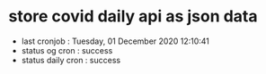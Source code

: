 # store covid daily api as json data

- last cronjob : Tuesday, 01 December 2020 12:10:41
- status og cron : success
- status daily cron : success
      
      